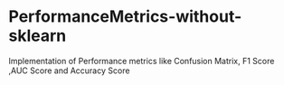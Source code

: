 # PerformanceMetrics-without-sklearn
Implementation of Performance metrics like Confusion Matrix, F1 Score ,AUC Score and Accuracy Score 
